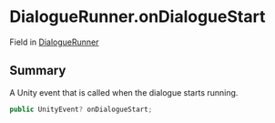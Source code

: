 # DialogueRunner.onDialogueStart

Field in [DialogueRunner](/docs/api/csharp/yarn.unity.dialoguerunner.md)

## Summary


A Unity event that is called when the dialogue starts running.


```csharp
public UnityEvent? onDialogueStart;
```

